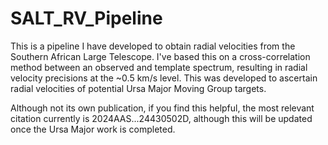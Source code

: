 # SALT_RV_Pipeline
This is a pipeline I have developed to obtain radial velocities from the Southern African Large Telescope. I've based this on a cross-correlation method between an observed and template spectrum, resulting in radial velocity precisions at the ~0.5 km/s level. This was developed to ascertain radial velocities of potential Ursa Major Moving Group targets. 

Although not its own publication, if you find this helpful, the most relevant citation currently is 2024AAS...24430502D, although this will be updated once the Ursa Major work is completed.
